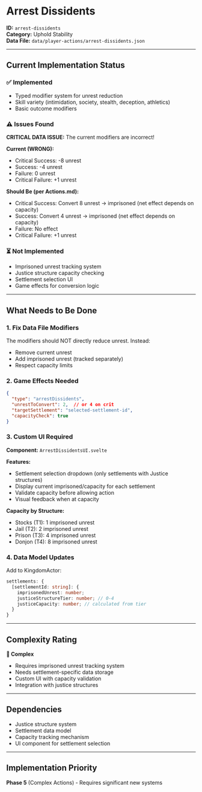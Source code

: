 # Arrest Dissidents

**ID:** `arrest-dissidents`  
**Category:** Uphold Stability  
**Data File:** `data/player-actions/arrest-dissidents.json`

---

## Current Implementation Status

### ✅ Implemented
- Typed modifier system for unrest reduction
- Skill variety (intimidation, society, stealth, deception, athletics)
- Basic outcome modifiers

### ⚠️ Issues Found
**CRITICAL DATA ISSUE:** The current modifiers are incorrect!

**Current (WRONG):**
- Critical Success: -8 unrest
- Success: -4 unrest  
- Failure: 0 unrest
- Critical Failure: +1 unrest

**Should Be (per Actions.md):**
- Critical Success: Convert 8 unrest → imprisoned (net effect depends on capacity)
- Success: Convert 4 unrest → imprisoned (net effect depends on capacity)
- Failure: No effect
- Critical Failure: +1 unrest

### ⏳ Not Implemented
- Imprisoned unrest tracking system
- Justice structure capacity checking
- Settlement selection UI
- Game effects for conversion logic

---

## What Needs to Be Done

### 1. Fix Data File Modifiers
The modifiers should NOT directly reduce unrest. Instead:
- Remove current unrest
- Add imprisoned unrest (tracked separately)
- Respect capacity limits

### 2. Game Effects Needed
```json
{
  "type": "arrestDissidents",
  "unrestToConvert": 2,  // or 4 on crit
  "targetSettlement": "selected-settlement-id",
  "capacityCheck": true
}
```

### 3. Custom UI Required
**Component:** `ArrestDissidentsUI.svelte`

**Features:**
- Settlement selection dropdown (only settlements with Justice structures)
- Display current imprisoned/capacity for each settlement
- Validate capacity before allowing action
- Visual feedback when at capacity

**Capacity by Structure:**
- Stocks (T1): 1 imprisoned unrest
- Jail (T2): 2 imprisoned unrest
- Prison (T3): 4 imprisoned unrest
- Donjon (T4): 8 imprisoned unrest

### 4. Data Model Updates
Add to KingdomActor:
```typescript
settlements: {
  [settlementId: string]: {
    imprisonedUnrest: number;
    justiceStructureTier: number; // 0-4
    justiceCapacity: number; // calculated from tier
  }
}
```

---

## Complexity Rating

**🔴 Complex**
- Requires imprisoned unrest tracking system
- Needs settlement-specific data storage
- Custom UI with capacity validation
- Integration with justice structures

---

## Dependencies

- Justice structure system
- Settlement data model
- Capacity tracking mechanism
- UI component for settlement selection

---

## Implementation Priority

**Phase 5** (Complex Actions) - Requires significant new systems
